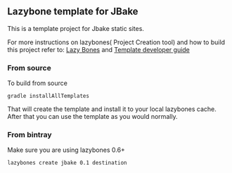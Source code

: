 Lazybone template  for JBake
----------------------------------------

This is a template project for Jbake static sites.

For more instructions on lazybones( Project Creation tool) and how to build this project refer to:  [Lazy Bones](https://github.com/pledbrook/lazybones)
and [Template developer guide](https://github.com/pledbrook/lazybones/wiki/Template-developers-guide)

### From source

To build from source

```
gradle installAllTemplates
```

That will create the template and install it to your local lazybones cache. After that you can use the template as you would normally.

### From bintray

Make sure you are using lazybones 0.6+

```
lazybones create jbake 0.1 destination
```
